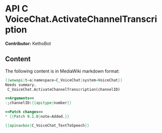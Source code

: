 # API C VoiceChat.ActivateChannelTranscription

**Contributor:** KethoBot

## Content

The following content is in MediaWiki markdown format:

```mediawiki
{{wowapi|t=a|namespace=C_VoiceChat|system=VoiceChat}}
Needs summary.
 C_VoiceChat.ActivateChannelTranscription(channelID)

==Arguments==
:;channelID:{{apitype|number}}

==Patch changes==
* {{Patch 9.1.0|note=Added.}}

{{apinavbox|C_VoiceChat_TextToSpeech}}
```